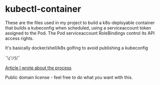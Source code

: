# kubectl-container

These are the files used in my project to build a k8s-deployable container that 
builds a kubeconfig when scheduled, using a serviceaccount token assigned to the
Pod. The Pod serviceaccount RoleBindings control its API access rights.

It's basically docker/shell/k8s golfing to avoid publishing a kubeconfig

¯\\_(ツ)_/¯ 

[Article I wrote about the process](https://kibble.cloud/tech/kubectl-in-container/kubectl-in-container.md.html)

Public domain license - feel free to do what you want with this.
